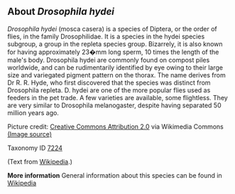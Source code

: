 **About *Drosophila hydei***
-------------------------
*Drosophila hydei* (mosca casera) is a species of Diptera, or the 
order of flies, in the family Drosophilidae. It is a species in the 
hydei species subgroup, a group in the repleta species group. 
Bizarrely, it is also known for having approximately 23�mm long sperm, 
10 times the length of the male's body. Drosophila hydei are commonly 
found on compost piles worldwide, and can be rudimentarily identified 
by eye owing to their large size and variegated pigment pattern on the 
thorax. The name derives from Dr R. R. Hyde, who first discovered that 
the species was distinct from Drosophila repleta. D. hydei are one of 
the more popular flies used as feeders in the pet trade. A few 
varieties are available, some flightless. They are very similar to 
Drosophila melanogaster, despite having separated 50 million years 
ago.

Picture credit: [Creative Commons Attribution 2.0](https://creativecommons.org/licenses/by/2.0) via Wikimedia Commons [(Image source)](https://en.wikipedia.org/wiki/File:Drosophila_hydei_larger_fruitflies_for_small_frogs.jpg)

Taxonomy ID [7224](https://www.uniprot.org/taxonomy/7224)

(Text from [Wikipedia](https://en.wikipedia.org/).)

**More information**
General information about this species can be found in [Wikipedia](https://en.wikipedia.org/wiki/Drosophila_hydei)
